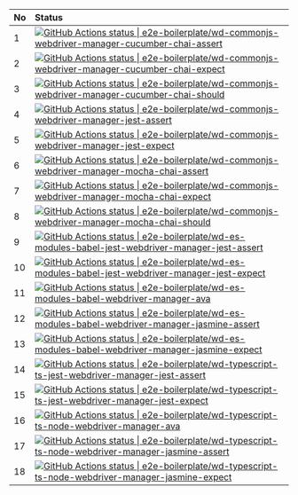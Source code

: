 | No | Status                                                                                                                                                                                                                                                                                                                                                                                                                                            |
| :- | :------------------------------------------------------------------------------------------------------------------------------------------------------------------------------------------------------------------------------------------------------------------------------------------------------------------------------------------------------------------------------------------------------------------------------------------------ |
| 1  | [![GitHub Actions status &#124; e2e-boilerplate/wd-commonjs-webdriver-manager-cucumber-chai-assert](https://github.com/e2e-boilerplate/wd-commonjs-webdriver-manager-cucumber-chai-assert/workflows/wd-commonjs-webdriver-manager-cucumber-chai-assert/badge.svg)](https://github.com/e2e-boilerplate/wd-commonjs-webdriver-manager-cucumber-chai-assert/actions?workflow=wd-commonjs-webdriver-manager-cucumber-chai-assert)                     |
| 2  | [![GitHub Actions status &#124; e2e-boilerplate/wd-commonjs-webdriver-manager-cucumber-chai-expect](https://github.com/e2e-boilerplate/wd-commonjs-webdriver-manager-cucumber-chai-expect/workflows/wd-commonjs-webdriver-manager-cucumber-chai-expect/badge.svg)](https://github.com/e2e-boilerplate/wd-commonjs-webdriver-manager-cucumber-chai-expect/actions?workflow=wd-commonjs-webdriver-manager-cucumber-chai-expect)                     |
| 3  | [![GitHub Actions status &#124; e2e-boilerplate/wd-commonjs-webdriver-manager-cucumber-chai-should](https://github.com/e2e-boilerplate/wd-commonjs-webdriver-manager-cucumber-chai-should/workflows/wd-commonjs-webdriver-manager-cucumber-chai-should/badge.svg)](https://github.com/e2e-boilerplate/wd-commonjs-webdriver-manager-cucumber-chai-should/actions?workflow=wd-commonjs-webdriver-manager-cucumber-chai-should)                     |
| 4  | [![GitHub Actions status &#124; e2e-boilerplate/wd-commonjs-webdriver-manager-jest-assert](https://github.com/e2e-boilerplate/wd-commonjs-webdriver-manager-jest-assert/workflows/wd-commonjs-webdriver-manager-jest-assert/badge.svg)](https://github.com/e2e-boilerplate/wd-commonjs-webdriver-manager-jest-assert/actions?workflow=wd-commonjs-webdriver-manager-jest-assert)                                                                  |
| 5  | [![GitHub Actions status &#124; e2e-boilerplate/wd-commonjs-webdriver-manager-jest-expect](https://github.com/e2e-boilerplate/wd-commonjs-webdriver-manager-jest-expect/workflows/wd-commonjs-webdriver-manager-jest-expect/badge.svg)](https://github.com/e2e-boilerplate/wd-commonjs-webdriver-manager-jest-expect/actions?workflow=wd-commonjs-webdriver-manager-jest-expect)                                                                  |
| 6  | [![GitHub Actions status &#124; e2e-boilerplate/wd-commonjs-webdriver-manager-mocha-chai-assert](https://github.com/e2e-boilerplate/wd-commonjs-webdriver-manager-mocha-chai-assert/workflows/wd-commonjs-webdriver-manager-mocha-chai-assert/badge.svg)](https://github.com/e2e-boilerplate/wd-commonjs-webdriver-manager-mocha-chai-assert/actions?workflow=wd-commonjs-webdriver-manager-mocha-chai-assert)                                    |
| 7  | [![GitHub Actions status &#124; e2e-boilerplate/wd-commonjs-webdriver-manager-mocha-chai-expect](https://github.com/e2e-boilerplate/wd-commonjs-webdriver-manager-mocha-chai-expect/workflows/wd-commonjs-webdriver-manager-mocha-chai-expect/badge.svg)](https://github.com/e2e-boilerplate/wd-commonjs-webdriver-manager-mocha-chai-expect/actions?workflow=wd-commonjs-webdriver-manager-mocha-chai-expect)                                    |
| 8  | [![GitHub Actions status &#124; e2e-boilerplate/wd-commonjs-webdriver-manager-mocha-chai-should](https://github.com/e2e-boilerplate/wd-commonjs-webdriver-manager-mocha-chai-should/workflows/wd-commonjs-webdriver-manager-mocha-chai-should/badge.svg)](https://github.com/e2e-boilerplate/wd-commonjs-webdriver-manager-mocha-chai-should/actions?workflow=wd-commonjs-webdriver-manager-mocha-chai-should)                                    |
| 9  | [![GitHub Actions status &#124; e2e-boilerplate/wd-es-modules-babel-jest-webdriver-manager-jest-assert](https://github.com/e2e-boilerplate/wd-es-modules-babel-jest-webdriver-manager-jest-assert/workflows/wd-es-modules-babel-jest-webdriver-manager-jest-assert/badge.svg)](https://github.com/e2e-boilerplate/wd-es-modules-babel-jest-webdriver-manager-jest-assert/actions?workflow=wd-es-modules-babel-jest-webdriver-manager-jest-assert) |
| 10 | [![GitHub Actions status &#124; e2e-boilerplate/wd-es-modules-babel-jest-webdriver-manager-jest-expect](https://github.com/e2e-boilerplate/wd-es-modules-babel-jest-webdriver-manager-jest-expect/workflows/wd-es-modules-babel-jest-webdriver-manager-jest-expect/badge.svg)](https://github.com/e2e-boilerplate/wd-es-modules-babel-jest-webdriver-manager-jest-expect/actions?workflow=wd-es-modules-babel-jest-webdriver-manager-jest-expect) |
| 11 | [![GitHub Actions status &#124; e2e-boilerplate/wd-es-modules-babel-webdriver-manager-ava](https://github.com/e2e-boilerplate/wd-es-modules-babel-webdriver-manager-ava/workflows/wd-es-modules-babel-webdriver-manager-ava/badge.svg)](https://github.com/e2e-boilerplate/wd-es-modules-babel-webdriver-manager-ava/actions?workflow=wd-es-modules-babel-webdriver-manager-ava)                                                                  |
| 12 | [![GitHub Actions status &#124; e2e-boilerplate/wd-es-modules-babel-webdriver-manager-jasmine-assert](https://github.com/e2e-boilerplate/wd-es-modules-babel-webdriver-manager-jasmine-assert/workflows/wd-es-modules-babel-webdriver-manager-jasmine-assert/badge.svg)](https://github.com/e2e-boilerplate/wd-es-modules-babel-webdriver-manager-jasmine-assert/actions?workflow=wd-es-modules-babel-webdriver-manager-jasmine-assert)           |
| 13 | [![GitHub Actions status &#124; e2e-boilerplate/wd-es-modules-babel-webdriver-manager-jasmine-expect](https://github.com/e2e-boilerplate/wd-es-modules-babel-webdriver-manager-jasmine-expect/workflows/wd-es-modules-babel-webdriver-manager-jasmine-expect/badge.svg)](https://github.com/e2e-boilerplate/wd-es-modules-babel-webdriver-manager-jasmine-expect/actions?workflow=wd-es-modules-babel-webdriver-manager-jasmine-expect)           |
| 14 | [![GitHub Actions status &#124; e2e-boilerplate/wd-typescript-ts-jest-webdriver-manager-jest-assert](https://github.com/e2e-boilerplate/wd-typescript-ts-jest-webdriver-manager-jest-assert/workflows/wd-typescript-ts-jest-webdriver-manager-jest-assert/badge.svg)](https://github.com/e2e-boilerplate/wd-typescript-ts-jest-webdriver-manager-jest-assert/actions?workflow=wd-typescript-ts-jest-webdriver-manager-jest-assert)                |
| 15 | [![GitHub Actions status &#124; e2e-boilerplate/wd-typescript-ts-jest-webdriver-manager-jest-expect](https://github.com/e2e-boilerplate/wd-typescript-ts-jest-webdriver-manager-jest-expect/workflows/wd-typescript-ts-jest-webdriver-manager-jest-expect/badge.svg)](https://github.com/e2e-boilerplate/wd-typescript-ts-jest-webdriver-manager-jest-expect/actions?workflow=wd-typescript-ts-jest-webdriver-manager-jest-expect)                |
| 16 | [![GitHub Actions status &#124; e2e-boilerplate/wd-typescript-ts-node-webdriver-manager-ava](https://github.com/e2e-boilerplate/wd-typescript-ts-node-webdriver-manager-ava/workflows/wd-typescript-ts-node-webdriver-manager-ava/badge.svg)](https://github.com/e2e-boilerplate/wd-typescript-ts-node-webdriver-manager-ava/actions?workflow=wd-typescript-ts-node-webdriver-manager-ava)                                                        |
| 17 | [![GitHub Actions status &#124; e2e-boilerplate/wd-typescript-ts-node-webdriver-manager-jasmine-assert](https://github.com/e2e-boilerplate/wd-typescript-ts-node-webdriver-manager-jasmine-assert/workflows/wd-typescript-ts-node-webdriver-manager-jasmine-assert/badge.svg)](https://github.com/e2e-boilerplate/wd-typescript-ts-node-webdriver-manager-jasmine-assert/actions?workflow=wd-typescript-ts-node-webdriver-manager-jasmine-assert) |
| 18 | [![GitHub Actions status &#124; e2e-boilerplate/wd-typescript-ts-node-webdriver-manager-jasmine-expect](https://github.com/e2e-boilerplate/wd-typescript-ts-node-webdriver-manager-jasmine-expect/workflows/wd-typescript-ts-node-webdriver-manager-jasmine-expect/badge.svg)](https://github.com/e2e-boilerplate/wd-typescript-ts-node-webdriver-manager-jasmine-expect/actions?workflow=wd-typescript-ts-node-webdriver-manager-jasmine-expect) |